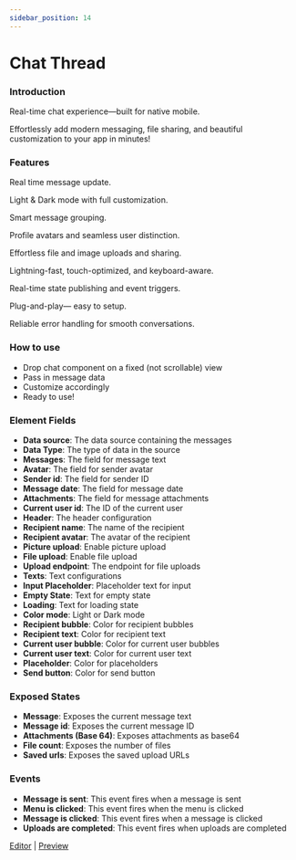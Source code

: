 ```yaml
---
sidebar_position: 14
---
```


# Chat Thread

### Introduction
Real-time chat experience—built for native mobile.

Effortlessly add modern messaging, file sharing, and beautiful customization to your app in minutes!

### Features
Real time message update.

Light & Dark mode with full customization.

Smart message grouping.

Profile avatars and seamless user distinction.

Effortless file and image uploads and sharing.

Lightning-fast, touch-optimized, and keyboard-aware.

Real-time state publishing and event triggers.

Plug-and-play— easy to setup.

Reliable error handling for smooth conversations.

### How to use
- Drop chat component on a fixed (not scrollable) view
- Pass in message data
- Customize accordingly
- Ready to use!

### Element Fields
- **Data source**: The data source containing the messages
- **Data Type**: The type of data in the source
- **Messages**: The field for message text
- **Avatar**: The field for sender avatar
- **Sender id**: The field for sender ID
- **Message date**: The field for message date
- **Attachments**: The field for message attachments
- **Current user id**: The ID of the current user
- **Header**: The header configuration
- **Recipient name**: The name of the recipient
- **Recipient avatar**: The avatar of the recipient
- **Picture upload**: Enable picture upload
- **File upload**: Enable file upload
- **Upload endpoint**: The endpoint for file uploads
- **Texts**: Text configurations
- **Input Placeholder**: Placeholder text for input
- **Empty State**: Text for empty state
- **Loading**: Text for loading state
- **Color mode**: Light or Dark mode
- **Recipient bubble**: Color for recipient bubbles
- **Recipient text**: Color for recipient text
- **Current user bubble**: Color for current user bubbles
- **Current user text**: Color for current user text
- **Placeholder**: Color for placeholders
- **Send button**: Color for send button

### Exposed States
- **Message**: Exposes the current message text
- **Message id**: Exposes the current message ID
- **Attachments (Base 64)**: Exposes attachments as base64
- **File count**: Exposes the number of files
- **Saved urls**: Exposes the saved upload URLs

### Events
- **Message is sent**: This event fires when a message is sent
- **Menu is clicked**: This event fires when the menu is clicked
- **Message is clicked**: This event fires when a message is clicked
- **Uploads are completed**: This event fires when uploads are completed

[Editor](https://bubble.io/page?id=mobile-plugins&test_plugin=1752755642736x606313421076955100_current&tab=Design&name=chat-bubbles&type=page&elements=bTKYO1) | [Preview](https://mobile-plugins.bubbleapps.io/version-test/api/1.1/mobile/preview?debug_mode=true&preview_view=message-options)